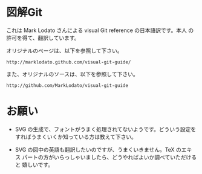 図解Git
=======

これは Mark Lodato さんによる visual Git reference の日本語訳です。本人
の許可を得て、翻訳しています。

オリジナルのページは、以下を参照して下さい。

	http://marklodato.github.com/visual-git-guide/

また、オリジナルのソースは、以下を参照して下さい。

	http://github.com/MarkLodato/visual-git-guide

お願い
======

* SVG の生成で、フォントがうまく処理されてないようです。どういう設定を
  すればうまくいくか知っている方は教えて下さい。

* SVG の図中の英語も翻訳したいのですが、うまくいきません。TeX のエキス
  パートの方がいらっしゃいましたら、どうやればよいか調べていただけると
  嬉しいです。
